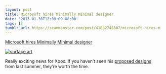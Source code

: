 ```yaml
---
layout: post
title: Microsoft hires Minimally Minimal designer
date: '2013-01-30T12:00:09-08:00'
tags: []
tumblr_url: https://seanmonstar.com/post/41882746307/microsoft-hires-minimally-minimal-designer
---
```

[Microsoft hires Minimally Minimal designer](http://thisistheverge.tumblr.com/post/41038062461/microsoft-hires-designer-who-presented-bold-revamp)  

[![surface art](https://64.media.tumblr.com/7d99a916acc0369c2841ddda91223ac9/tumblr_inline_mhf78dkJW61qz4rgp.png)](http://www.minimallyminimal.com/blog/msft)

Really exciting news for Xbox. If you haven’t seen his [proposed designs](http://www.minimallyminimal.com/2012/7/3/the-next-microsoft.html) from last summer, they’re worth the time.


